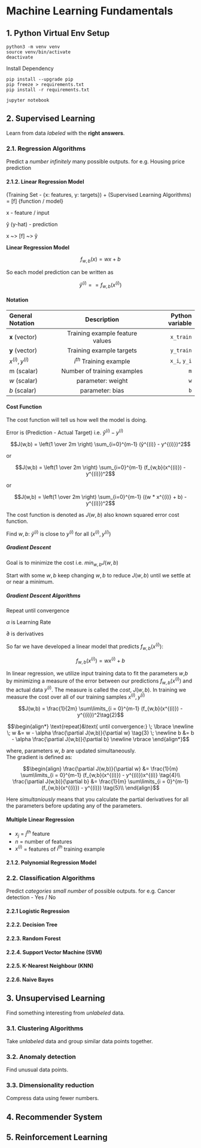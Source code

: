 # Machine Learning Fundamentals

## 1. Python Virtual Env Setup

```shell
python3 -m venv venv
source venv/bin/activate
deactivate
```

Install Dependency
```shell
pip install --upgrade pip
pip freeze > requirements.txt
pip install -r requirements.txt
```

```shell
jupyter notebook
```

## 2. Supervised Learning
Learn from data _labeled_ with the **right answers**.

### 2.1. Regression Algorithms
Predict a _number infinitely_ many possible outputs. for e.g. Housing price prediction

#### 2.1.2. Linear Regression Model
(Training Set - {x: features, y: targets})
                 +
(Supervised Learning Algorithms)
                 =
[f] {function / model}

x - feature / input

ŷ (y-hat) - prediction

x ~> [f] ~> ŷ

**Linear Regression Model**
```math
f_{w,b}(x) = wx + b
```

So each model prediction can be written as
```math
ŷ^{(i)} == f_{w,b}(x^{(i)})
```

#### Notation
| General Notation     |           Description           |   Python variable |
|:---------------------|:-------------------------------:|------------------:|
| **x** (vector)       | Training example feature values |         `x_train` |
| **y** (vector)       |    Training example targets     |         `y_train` |
| $`x^{(i)}, y^{(i)}`$ |   $`i^{th}`$ Training example   |      `x_i`, `y_i` |
| m (scalar)           |   Number of training examples   |               `m` |
| $`w`$ (scalar)       |        parameter: weight        |               `w` |
| $`b`$ (scalar)       |         parameter: bias         |               `b` |

#### Cost Function
The cost function will tell us how well the model is doing.

Error is (Prediction - Actual Target) i.e. $`ŷ^{(i)} - y^{(i)}`$

```math
J(w,b) = \left(1 \over 2m \right) \sum_{i=0}^{m-1} (ŷ^{(i)} - y^{(i)})^2
```
or
```math
J(w,b) = \left(1 \over 2m \right) \sum_{i=0}^{m-1} (f_{w,b}(x^{(i)}) - y^{(i)})^2
```
or
```math
J(w,b) = \left(1 \over 2m \right) \sum_{i=0}^{m-1} ((w * x^{(i)} + b) - y^{(i)})^2
```
The cost function is denoted as $`J(w,b)`$ also known squared error cost function.

Find $`w, b`$: $`ŷ^{(i)}`$ is close to $`y^{(i)}`$ for all ($`x^{(i)}, y^{(i)}`$)


##### Gradient Descent
Goal is to minimize the cost i.e. $`min_{w,b} J(w,b)`$

Start with some $`w,b`$ keep changing $`w,b`$ to reduce $`J(w,b)`$ until we settle at or near a minimum.

##### Gradient Descent Algorithms
Repeat until convergence

$`\alpha`$ is Learning Rate

$`\partial`$ is derivatives

So far we have developed a linear model that predicts $`f_{w,b}(x^{(i)})`$:
```math
f_{w,b}(x^{(i)}) = wx^{(i)} + b \tag{1}
```
In linear regression, we utilize input training data to fit the parameters $`w`$,$`b`$ by minimizing a measure of the error between our predictions $`f_{w,b}(x^{(i)})`$ and the actual data $`y^{(i)}`$. The measure is called the $`cost`$, $`J(w,b)`$. In training we measure the cost over all of our training samples $`x^{(i)},y^{(i)}`$
```math
J(w,b) = \frac{1}{2m} \sum\limits_{i = 0}^{m-1} (f_{w,b}(x^{(i)}) - y^{(i)})^2\tag{2}
``` 

```math
\begin{align*} \text{repeat}&\text{ until convergence:} \; \lbrace \newline
\;  w &= w -  \alpha \frac{\partial J(w,b)}{\partial w} \tag{3}  \; \newline 
 b &= b -  \alpha \frac{\partial J(w,b)}{\partial b}  \newline \rbrace
\end{align*}
```

where, parameters $`w`$, $`b`$ are updated simultaneously.  
The gradient is defined as:
```math
\begin{align}
\frac{\partial J(w,b)}{\partial w}  &= \frac{1}{m} \sum\limits_{i = 0}^{m-1} (f_{w,b}(x^{(i)}) - y^{(i)})x^{(i)} \tag{4}\\
  \frac{\partial J(w,b)}{\partial b}  &= \frac{1}{m} \sum\limits_{i = 0}^{m-1} (f_{w,b}(x^{(i)}) - y^{(i)}) \tag{5}\\
\end{align}
```

Here *simultaniously* means that you calculate the partial derivatives for all the parameters before updating any of the parameters.

#### Multiple Linear Regression
* $`x_j`$ = $`j^{th}`$ feature
* $`n`$ = number of features 
* $`x^{(i)}`$ = features of $`i^{th}`$ training example

#### 2.1.2. Polynomial Regression Model



### 2.2. Classification Algorithms
Predict _categories small number_ of possible outputs. for e.g. Cancer detection - Yes / No

#### 2.2.1 Logistic Regression
#### 2.2.2. Decision Tree
#### 2.2.3. Random Forest
#### 2.2.4. Support Vector Machine (SVM)
#### 2.2.5. K-Nearest Neighbour (KNN)
#### 2.2.6. Naive Bayes

## 3. Unsupervised Learning
Find something interesting from _unlabeled_ data. 

### 3.1. Clustering Algorithms
Take _unlabeled_ data and group similar data points together.

### 3.2. Anomaly detection
Find unusual data points.

### 3.3. Dimensionality reduction
Compress data using fewer numbers.

## 4. Recommender System

## 5. Reinforcement Learning
